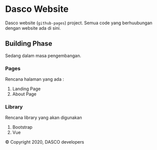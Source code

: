 # Dasco Website

Dasco website (`github-pages`) project. Semua code yang berhuubungan dengan website ada di sini.

## Building Phase

Sedang dalam masa pengembangan.

### Pages

Rencana halaman yang ada :

1. Landing Page
2. About Page

### Library

Rencana library yang akan digunakan

1. Bootstrap
2. Vue

© Copyright 2020, DASCO developers
